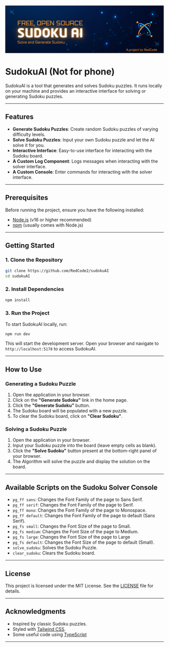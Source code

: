 ![Banner](https://github.com/RedCode2/sudokuAI/blob/main/resources/assets/banner.png?raw=true)

# SudokuAI (Not for phone)

SudokuAI is a tool that generates and solves Sudoku puzzles. It runs locally on your machine and provides an interactive interface for solving or generating Sudoku puzzles.

---

## Features

- **Generate Sudoku Puzzles**: Create random Sudoku puzzles of varying difficulty levels.
- **Solve Sudoku Puzzles**: Input your own Sudoku puzzle and let the AI solve it for you.
- **Interactive Interface**: Easy-to-use interface for interacting with the Sudoku board.
- **A Custom Log Component**: Logs messages when interacting with the solver interface.
- **A Custom Console**: Enter commands for interacting with the solver interface.

---

## Prerequisites

Before running the project, ensure you have the following installed:

- [Node.js](https://nodejs.org/) (v16 or higher recommended)
- [npm](https://www.npmjs.com/) (usually comes with Node.js)

---

## Getting Started

### 1. Clone the Repository

```bash
git clone https://github.com/RedCode2/sudokuAI
cd sudokuAI
```

### 2. Install Dependencies

```bash
npm install
```

### 3. Run the Project

To start SudokuAI locally, run:

```bash
npm run dev
```

This will start the development server. Open your browser and navigate to `http://localhost:5178` to access SudokuAI.

---

## How to Use

### Generating a Sudoku Puzzle

1. Open the application in your browser.
2. Click on the **"Generate Sudoku"** link in the home page.
3. Click the **"Generate Sudoku"** button.
4. The Sudoku board will be populated with a new puzzle.
5. To clear the Sudoku board, click on **"Clear Sudoku"**.

### Solving a Sudoku Puzzle

1. Open the application in your browser.
2. Input your Sudoku puzzle into the board (leave empty cells as blank).
3. Click the **"Solve Sudoku"** button present at the bottom-right panel of your browser.
4. The Algorithm will solve the puzzle and display the solution on the board.

---

## Available Scripts on the Sudoku Solver Console

- `pg_ff sans`: Changes the Font Family of the page to Sans Serif.
- `pg_ff serif`: Changes the Font Family of the page to Serif.
- `pg_ff mono`: Changes the Font Family of the page to Monospace.
- `pg_ff default`: Changes the Font Family of the page to default (Sans Serif).
- `pg_fs small`: Changes the Font Size of the page to Small.
- `pg_fs medium`: Changes the Font Size of the page to Medium.
- `pg_fs large`: Changes the Font Size of the page to Large
- `pg_fs default`: Changes the Font Size of the page to default (Small).
- `solve_sudoku`: Solves the Sudoku Puzzle.
- `clear_sudoku`: Clears the Sudoku board.

---

## License

This project is licensed under the MIT License. See the [LICENSE](LICENSE) file for details.

---

## Acknowledgments

- Inspired by classic Sudoku puzzles.
- Styled with [Tailwind CSS](https://tailwindcss.com/).
- Some useful code using [TypeScript](https://www.typescriptlang.org/)

---
